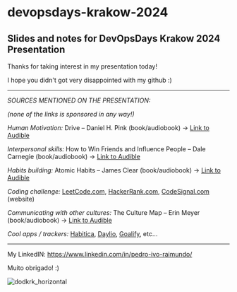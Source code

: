 # devopsdays-krakow-2024
Slides and notes for DevOpsDays Krakow 2024 Presentation
---

Thanks for taking interest in my presentation today!

I hope you didn't got very disappointed with my github :)

---

*SOURCES MENTIONED ON THE PRESENTATION:*

_(none of the links is sponsored in any way!)_

*Human Motivation:*  Drive – Daniel H. Pink (book/audiobook) -> [Link to Audible](https://www.audible.com/pd/Drive-Audiobook/B002ZF14MG)

*Interpersonal skills:* How to Win Friends and Influence People – Dale Carnegie (book/audiobook) -> [Link to Audible](https://www.audible.com/pd/How-to-Win-Friends-Influence-People-Audiobook/B002V5BV96)

*Habits building:* Atomic Habits – James Clear (book/audiobook) -> [Link to Audible](https://www.audible.com/pd/Atomic-Habits-Audiobook/1524779261)

*Coding challenge:* [LeetCode.com](https://www.leetcode.com), [HackerRank.com](https://www.hackerrank.com), [CodeSignal.com](https://www.codesignal.com) (website)

*Communicating with other cultures:* The Culture Map – Erin Meyer (book/audiobook) -> [Link to Audible](https://www.audible.com/pd/The-Culture-Map-Audiobook/1549184032)

*Cool apps / trackers:* [Habitica](https://habitica.com/), [Daylio](https://daylio.net/), [Goalify](https://goalifyapp.com/en/reach-your-goals/), etc…

---

My LinkedIN: https://www.linkedin.com/in/pedro-ivo-raimundo/

Muito obrigado! :)

![dodkrk_horizontal](https://github.com/pedroraimundo/devopsdays-krakow-2024/assets/24276802/4910c6ce-c77c-441a-9d40-a631847241ea)
